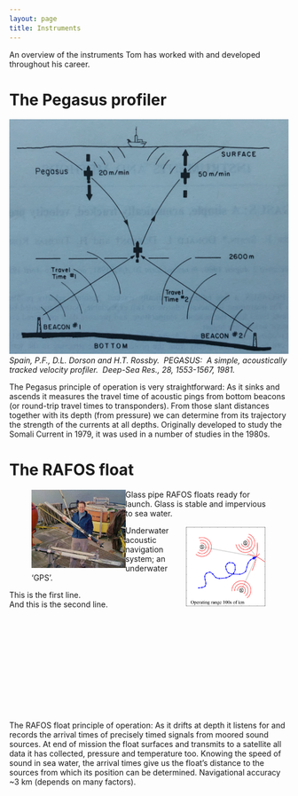 ```yaml
---
layout: page
title: Instruments
---
```


An overview of the instruments Tom has worked with and developed throughout his career.

# The Pegasus profiler
![Pegasus Profiler](/assets/PegasusProfiler.png)
*Spain, P.F., D.L. Dorson and H.T. Rossby.  PEGASUS:  A simple, acoustically tracked velocity profiler.  Deep-Sea Res., 28, 1553-1567, 1981.*

The Pegasus principle of operation is very straightforward: As it sinks and ascends it measures the travel time of acoustic pings from bottom beacons (or round-trip travel times to transponders). From those slant distances together with its depth (from pressure) we can determine from its trajectory the strength of the currents at all depths. Originally developed to study the Somali Current in 1979, it was used in a number of studies in the 1980s.

# The RAFOS float
<figure>
    <img src="/assets/RAFOSglass.png"
         style="width: 40%; height: 40%"
         align="left"
         alt="Albuquerque, New Mexico">
    <figcaption>Glass pipe RAFOS floats ready for launch. Glass is stable and impervious to sea water.</figcaption>
</figure>

<figure>
    <img src="/assets/RAFOSgps.png" 
         style="width: 35%; height: 35%"
         align="right"
         alt="Albuquerque, New Mexico">
    <figcaption>Underwater acoustic navigation system; an underwater ‘GPS’.</figcaption>
</figure>

<p>This is the first line.<br>
And this is the second line.</p>

<p><br><br><br><br><br><br><br><br><br><br><br>The RAFOS float principle of operation: As it drifts at depth it listens for and records the arrival times of precisely timed signals from moored sound sources. At end of mission the float surfaces and transmits to a satellite all data it has collected, pressure and temperature too. Knowing the speed of sound in sea water, the arrival times give us the float’s distance to the sources from which its position can be determined. Navigational accuracy ~3 km (depends on many factors).</p>




